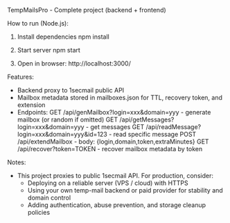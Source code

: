 
TempMailsPro - Complete project (backend + frontend)

How to run (Node.js):

1. Install dependencies
   npm install

2. Start server
   npm start

3. Open in browser:
   http://localhost:3000/

Features:
- Backend proxy to 1secmail public API
- Mailbox metadata stored in mailboxes.json for TTL, recovery token, and extension
- Endpoints:
  GET /api/genMailbox?login=xxx&domain=yyy      - generate mailbox (or random if omitted)
  GET /api/getMessages?login=xxx&domain=yyy    - get messages
  GET /api/readMessage?login=xxx&domain=yyy&id=123 - read specific message
  POST /api/extendMailbox                        - body: {login,domain,token,extraMinutes}
  GET /api/recover?token=TOKEN                   - recover mailbox metadata by token

Notes:
- This project proxies to public 1secmail API. For production, consider:
  - Deploying on a reliable server (VPS / cloud) with HTTPS
  - Using your own temp-mail backend or paid provider for stability and domain control
  - Adding authentication, abuse prevention, and storage cleanup policies
